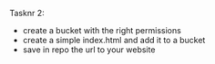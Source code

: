 Tasknr 2: 

- create a bucket with the right permissions
- create a simple index.html and add it to a bucket
- save in repo the url to your website